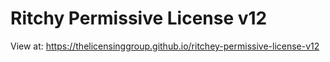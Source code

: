 # Ritchy Permissive License v12

View at: https://thelicensinggroup.github.io/ritchey-permissive-license-v12